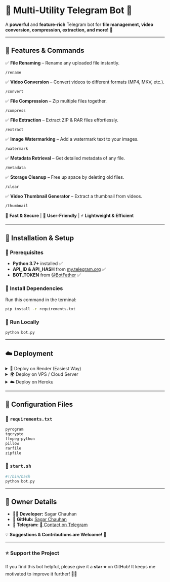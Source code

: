 # 🚀 Multi-Utility Telegram Bot 🤖

A **powerful** and **feature-rich** Telegram bot for **file management, video conversion, compression, extraction, and more!** 🎯

---

## 🌟 Features & Commands

✅ **File Renaming** – Rename any uploaded file instantly.
   ```
   /rename
   ```
✅ **Video Conversion** – Convert videos to different formats (MP4, MKV, etc.).
   ```
   /convert
   ```
✅ **File Compression** – Zip multiple files together.
   ```
   /compress
   ```
✅ **File Extraction** – Extract ZIP & RAR files effortlessly.
   ```
   /extract
   ```
✅ **Image Watermarking** – Add a watermark text to your images.
   ```
   /watermark
   ```
✅ **Metadata Retrieval** – Get detailed metadata of any file.
   ```
   /metadata
   ```
✅ **Storage Cleanup** – Free up space by deleting old files.
   ```
   /clear
   ```
✅ **Video Thumbnail Generator** – Extract a thumbnail from videos.
   ```
   /thumbnail
   ```

🚀 **Fast & Secure** | 🎨 **User-Friendly** | ⚡ **Lightweight & Efficient**

---

## 🔧 Installation & Setup

### 📌 **Prerequisites**
- **Python 3.7+** installed ✅
- **API_ID & API_HASH** from [my.telegram.org](https://my.telegram.org/apps) ✅
- **BOT_TOKEN** from [@BotFather](https://t.me/BotFather) ✅

### 🔹 **Install Dependencies**
Run this command in the terminal:
```bash
pip install -r requirements.txt
```

### 🔹 **Run Locally**
```bash
python bot.py
```

---

## ☁️ Deployment

<details>
<summary>🚀 Deploy on Render (Easiest Way)</summary>

1️⃣ Fork this repository & edit `bot.py` with your API credentials.
2️⃣ Push your changes to GitHub.
3️⃣ Create a **Render Web Service** and link your GitHub repository.
4️⃣ Set the **Start Command** to:
   ```bash
   bash start.sh
   ```
5️⃣ Deploy & enjoy your bot! 🎉

</details>

<details>
<summary>🌍 Deploy on VPS / Cloud Server</summary>

1️⃣ Install required packages:
   ```bash
   sudo apt update && sudo apt install python3 ffmpeg zip unzip -y
   ```
2️⃣ Clone the repo:
   ```bash
   git clone https://github.com/sagarchauhansk/YourRepoName.git
   ```
3️⃣ Go inside the folder:
   ```bash
   cd YourRepoName
   ```
4️⃣ Install dependencies:
   ```bash
   pip install -r requirements.txt
   ```
5️⃣ Run the bot:
   ```bash
   python bot.py
   ```

</details>

<details>
<summary>☁️ Deploy on Heroku</summary>

1️⃣ Install Heroku CLI & login:
   ```bash
   heroku login
   ```
2️⃣ Create a new Heroku app:
   ```bash
   heroku create your-app-name
   ```
3️⃣ Add a Git remote:
   ```bash
   heroku git:remote -a your-app-name
   ```
4️⃣ Push the code to Heroku:
   ```bash
   git push heroku main
   ```
5️⃣ Set required environment variables in Heroku dashboard.
6️⃣ Start the bot:
   ```bash
   heroku ps:scale worker=1
   ```

</details>

---

## 📜 **Configuration Files**

### 📂 `requirements.txt`
```txt
pyrogram
tgcrypto
ffmpeg-python
pillow
rarfile
zipfile
```

### 📂 `start.sh`
```bash
#!/bin/bash
python bot.py
```

---

## 👤 **Owner Details**
- **👨‍💻 Developer:** Sagar Chauhan  
- **🔗 GitHub:** [Sagar Chauhan](https://github.com/sagarchauhansk)  
- **📩 Telegram:** [📨 Contact on Telegram](https://t.me/Pentasteradmin)  

💡 **Suggestions & Contributions are Welcome!** 🤝

---

### ⭐ **Support the Project**
If you find this bot helpful, please give it a **star ⭐** on GitHub! It keeps me motivated to improve it further! 🚀🎉

